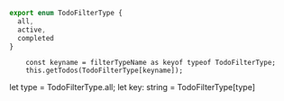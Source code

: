 
```ts
export enum TodoFilterType {
  all,
  active,
  completed
}
```


        const keyname = filterTypeName as keyof typeof TodoFilterType;
        this.getTodos(TodoFilterType[keyname]);

let type = TodoFilterType.all;
let key: string = TodoFilterType[type]